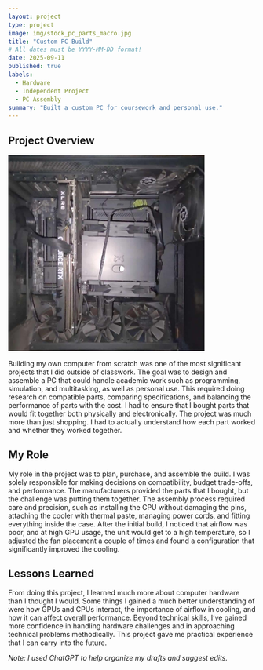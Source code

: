 ```yaml
---
layout: project
type: project
image: img/stock_pc_parts_macro.jpg
title: "Custom PC Build"
# All dates must be YYYY-MM-DD format!
date: 2025-09-11
published: true
labels:
  - Hardware
  - Independent Project
  - PC Assembly
summary: "Built a custom PC for coursework and personal use."
---
```



## Project Overview
<img src="/img/Custom_PC_Build_Nadamoto_Beller,Tylor.jpg" alt="Custom PC Build" width="400"/>


Building my own computer from scratch was one of the most significant projects that I did outside of classwork. The goal was to design and assemble a PC that could handle academic work such as programming, simulation, and multitasking, as well as personal use. This required doing research on compatible parts, comparing specifications, and balancing the performance of parts with the cost. I had to ensure that I bought parts that would fit together both physically and electronically. The project was much more than just shopping. I had to actually understand how each part worked and whether they worked together.

## My Role
My role in the project was to plan, purchase, and assemble the build. I was solely responsible for making decisions on compatibility, budget trade-offs, and performance. The manufacturers provided the parts that I bought, but the challenge was putting them together. The assembly process required care and precision, such as installing the CPU without damaging the pins, attaching the cooler with thermal paste, managing power cords, and fitting everything inside the case. After the initial build, I noticed that airflow was poor, and at high GPU usage, the unit would get to a high temperature, so I adjusted the fan placement a couple of times and found a configuration that significantly improved the cooling.

## Lessons Learned
From doing this project, I learned much more about computer hardware than I thought I would. Some things I gained a much better understanding of were how GPUs and CPUs interact, the importance of airflow in cooling, and how it can affect overall performance. Beyond technical skills, I’ve gained more confidence in handling hardware challenges and in approaching technical problems methodically. This project gave me practical experience that I can carry into the future.

*Note: I used ChatGPT to help organize my drafts and suggest edits.*
